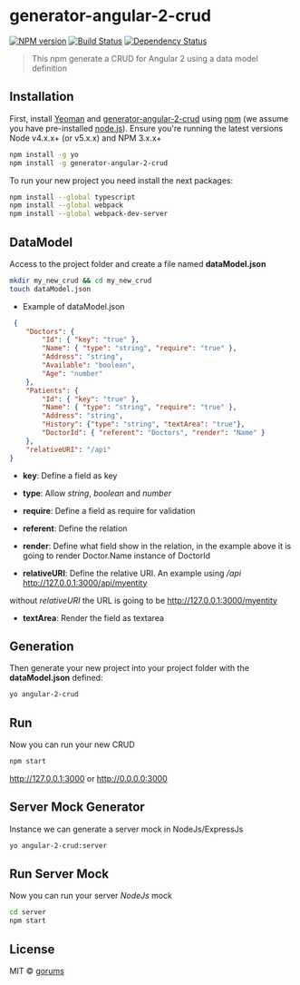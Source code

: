 # generator-angular-2-crud 
[![NPM version][npm-image]][npm-url] [![Build Status][travis-image]][travis-url] [![Dependency Status][daviddm-image]][daviddm-url]
> This npm generate a CRUD for Angular 2 using a data model definition

## Installation

First, install [Yeoman](http://yeoman.io) and [generator-angular-2-crud][npm-url] using [npm](https://www.npmjs.com/) (we assume you have pre-installed [node.js](https://nodejs.org/)). Ensure you're running the latest versions Node v4.x.x+ (or v5.x.x) and NPM 3.x.x+

```bash
npm install -g yo
npm install -g generator-angular-2-crud
```

To run your new project you need install the next packages:

```bash
npm install --global typescript
npm install --global webpack
npm install --global webpack-dev-server
```
 
## DataModel

Access to the project folder and create a file named **dataModel.json**

```bash
mkdir my_new_crud && cd my_new_crud
touch dataModel.json
```

 * Example of dataModel.json

```json
 {
    "Doctors": {
        "Id": { "key": "true" },
        "Name": { "type": "string", "require": "true" },
        "Address": "string",
        "Available": "boolean",
        "Age": "number"
    },
    "Patients": {
        "Id": { "key": "true" },
        "Name": { "type": "string", "require": "true" },
        "Address": "string",
        "History": {"type": "string", "textArea": "true"},
        "DoctorId": { "referent": "Doctors", "render": "Name" }
    },
    "relativeURI": "/api"
}
 ```
 * **key**: Define a field as key
 
 * **type**: Allow *string*, *boolean* and *number*
 
 * **require**: Define a field as require for validation
 
 * **referent**: Define the relation
 
 * **render**: Define what field show in the relation, in the example above it is going to render Doctor.Name instance of DoctorId
 
 * **relativeURI**: Define the relative URI. An example using */api* http://127.0.0.1:3000/api/myentity 
 
 without *relativeURI* the URL is going to be http://127.0.0.1:3000/myentity
 
 * **textArea**: Render the field as textarea

## Generation

Then generate your new project into your project folder with the **dataModel.json** defined:

```bash
yo angular-2-crud
```

## Run

Now you can run your new CRUD

```bash
npm start
```

http://127.0.0.1:3000 or http://0.0.0.0:3000

## Server Mock Generator

Instance we can generate a server mock in NodeJs/ExpressJs

```bash
yo angular-2-crud:server
```

## Run Server Mock

Now you can run your server *NodeJs* mock

```bash
cd server
npm start
```

## License

MIT © [gorums]()


[npm-image]: https://badge.fury.io/js/generator-angular-2-crud.svg
[npm-url]: https://npmjs.org/package/generator-angular-2-crud
[travis-image]: https://travis-ci.org/gorums/generator-angular-2-crud.svg?branch=master
[travis-url]: https://travis-ci.org/gorums/generator-angular-2-crud
[daviddm-image]: https://david-dm.org/gorums/generator-angular-2-crud.svg?theme=shields.io
[daviddm-url]: https://david-dm.org/gorums/generator-angular-2-crud

